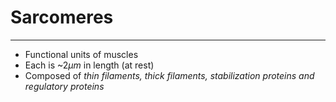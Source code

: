 # Sarcomeres
___
- Functional units of muscles
- Each is ~$2 \mu m$ in length (at rest)
- Composed of *thin filaments, thick filaments, stabilization proteins and regulatory proteins*